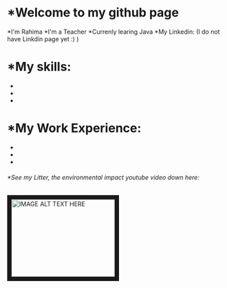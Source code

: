 # *Welcome to my github page

*I'm Rahima
*I'm a Teacher
*Currenly learing Java
*My Linkedin:
(I do not have Linkdin page yet :) )

# *My skills:
*
*
*
# *My Work Experience:
*
*
*
<h6>*See my Litter, the environmental impact youtube video down here:</h6>

<a href="http://www.youtube.com/watch?feature=player_embedded&v=https://youtu.be/ydoAoIdu2i8
" target="_blank"><img src="http://img.youtube.com/vi/https://youtu.be/ydoAoIdu2i8/0.jpg" 
alt="IMAGE ALT TEXT HERE" width="240" height="180" border="10" /></a>

